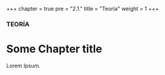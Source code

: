 +++
chapter = true
pre = "2.1."
title = "Teoría"
weight = 1
+++

### TEORÍA

# Some Chapter title

Lorem Ipsum.